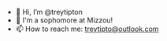 - 👋 Hi, I’m @treytipton
- 🐯 I'm a sophomore at Mizzou!
- 📫 How to reach me: treytipto@outlook.com

<!---
treytipton/treytipton is a ✨ special ✨ repository because its `README.md` (this file) appears on your GitHub profile.
You can click the Preview link to take a look at your changes.
--->

